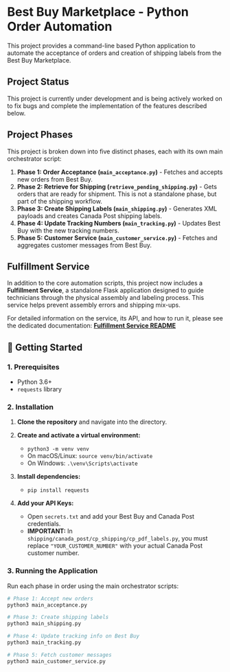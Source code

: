 # Best Buy Marketplace - Python Order Automation

This project provides a command-line based Python application to automate the acceptance of orders and creation of shipping labels from the Best Buy Marketplace.

## Project Status
This project is currently under development and is being actively worked on to fix bugs and complete the implementation of the features described below.

## Project Phases

This project is broken down into five distinct phases, each with its own main orchestrator script:

1.  **Phase 1: Order Acceptance (`main_acceptance.py`)** - Fetches and accepts new orders from Best Buy.
2.  **Phase 2: Retrieve for Shipping (`retrieve_pending_shipping.py`)** - Gets orders that are ready for shipment. This is not a standalone phase, but part of the shipping workflow.
3.  **Phase 3: Create Shipping Labels (`main_shipping.py`)** - Generates XML payloads and creates Canada Post shipping labels.
4.  **Phase 4: Update Tracking Numbers (`main_tracking.py`)** - Updates Best Buy with the new tracking numbers.
5.  **Phase 5: Customer Service (`main_customer_service.py`)** - Fetches and aggregates customer messages from Best Buy.

## Fulfillment Service

In addition to the core automation scripts, this project now includes a **Fulfillment Service**, a standalone Flask application designed to guide technicians through the physical assembly and labeling process. This service helps prevent assembly errors and shipping mix-ups.

For detailed information on the service, its API, and how to run it, please see the dedicated documentation:
[**Fulfillment Service README**](./fulfillment_service/README.md)

## 🚀 Getting Started

### 1. Prerequisites

*   Python 3.6+
*   `requests` library

### 2. Installation

1.  **Clone the repository** and navigate into the directory.

2.  **Create and activate a virtual environment:**
    *   `python3 -m venv venv`
    *   On macOS/Linux: `source venv/bin/activate`
    *   On Windows: `.\venv\Scripts\activate`

3.  **Install dependencies:**
    *   `pip install requests`

4.  **Add your API Keys:**
    *   Open `secrets.txt` and add your Best Buy and Canada Post credentials.
    *   **IMPORTANT:** In `shipping/canada_post/cp_shipping/cp_pdf_labels.py`, you must replace `"YOUR_CUSTOMER_NUMBER"` with your actual Canada Post customer number.

### 3. Running the Application

Run each phase in order using the main orchestrator scripts:

```bash
# Phase 1: Accept new orders
python3 main_acceptance.py

# Phase 3: Create shipping labels
python3 main_shipping.py

# Phase 4: Update tracking info on Best Buy
python3 main_tracking.py

# Phase 5: Fetch customer messages
python3 main_customer_service.py
```
